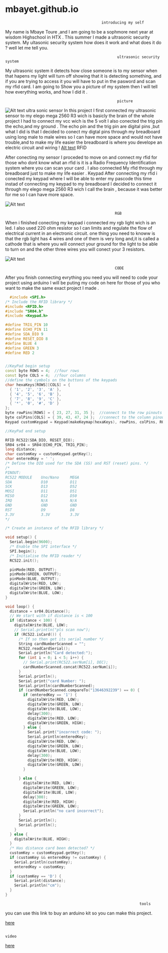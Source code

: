 # mbayet.github.io
                                               introducing my self 

My name is Mbaye Toure ,and I am going to be a sophmore next year at wisdom Highschool in HTX . This summer I made a ultrasonic security system. My ultasonic security system how does it work and what does it do ? well let me tell you. 
 
                                                      ultrasonic security system 
My ultrasonic system it detects how close someone is to my sensor when that hapens my light will turn off showing that it is detecting something, and if you are trying to access it you will have to put in the pasword and scan my rfid card.
I am going to Show you a picture of my system then I will tell how everything works, and how I did it .

                                                      picture

![Alt text](WIN_20230716_23_34_59_Pro.jpg)
                                                  ultra sonic sensor
In this project I first connected my ultrasonic sensor to my elego mega 2560 R3 wich is basicly the brain of the whole project I had to connect my vcc wich is the 5 volt I also conected the trig pin the echo,and my ground . The echo pin and the trig pin are digital pins ,but what I did is that I decided to conect my digtal pins through my breadboard using long male to male wires  so I can have more space and would not have trouble,and to make my life easier the breadboard is where you develope an electric circuit and wiring !
[Alt text](61CM6M3+R9L.jpg)
                                                   RFID

After conecting my sensor I proceded to move on and connect my rfid for those who dont know what an rfid is it is a Radio Frequency Identification system where you can scan your card . I also connected My rfid through my breadboard just to make my life easier .
                                                    Keypad
After connecting my rfid i conected my keypad  where I will be able to enter my pascode this time instad of connecting my keypad to my breadboard I decided to connect it through my  elego mega 2560 R3 wich I call  the brain , because it was better for me so I can have more space.


![Alt text](images.jpg)

                                                     RGB

When i finished conecting my keypad i connected my rgb light wich is an led. I also used 220 ohm resistor so I can limits and regulate the flow of electrical current in an electronic circuit. one thing you need to knoww is that the rgb light has 4 wires and one of them is very long and,it is called a cathode that is where you will connect your ground for the light to be able to turn on and the other three wires you will conect your 3 resistors.


![Alt text](rgb-led.png)


                                                     CODE

After you finish connecting evrything you need you will need to code your project using arduino I will be puting my code on here for those of you who want to make the same exact project I made .
```C++
  #include <SPI.h>
/* Include the RFID library */
#include <RFID.h>
#include "SR04.h"
#include <Keypad.h>

#define TRIG_PIN 10
#define ECHO_PIN 11
#define SDA_DIO 9
#define RESET_DIO 8
#define BLUE 4
#define GREEN 3
#define RED 2


//KeyPad begin setup
const byte ROWS = 4;  //four rows
const byte COLS = 4;  //four columns
//define the cymbols on the buttons of the keypads
char hexaKeys[ROWS][COLS] = {
  { '1', '2', '3', 'A' },
  { '4', '5', '6', 'B' },
  { '7', '8', '9', 'C' },
  { '*', '0', '#', 'D' }
};
byte rowPins[ROWS] = { 23, 27, 31, 35 };  //connect to the row pinouts of the keypad
byte colPins[COLS] = { 39, 43, 47, 24 };  //connect to the column pinouts of the keypad
Keypad customKeypad = Keypad(makeKeymap(hexaKeys), rowPins, colPins, ROWS, COLS);

//KeyPad end setup

RFID RC522(SDA_DIO, RESET_DIO);
SR04 sr04 = SR04(ECHO_PIN, TRIG_PIN);
long distance;
char customKey = customKeypad.getKey();
char enteredKey = ' ';
/* Define the DIO used for the SDA (SS) and RST (reset) pins. */
/*
PINOUT:
RC522 MODULE    Uno/Nano     MEGA
SDA             D10          D11
SCK             D13          D52
MOSI            D11          D51
MISO            D12          D50
IRQ             N/A          N/A
GND             GND          GND
RST             D9           D8
3.3V            3.3V         3.3V
*/

/* Create an instance of the RFID library */

void setup() {
  Serial.begin(9600);
  /* Enable the SPI interface */
  SPI.begin();
  /* Initialise the RFID reader */
  RC522.init();

  pinMode(RED, OUTPUT);
  pinMode(GREEN, OUTPUT);
  pinMode(BLUE, OUTPUT);
  digitalWrite(RED, LOW);
  digitalWrite(GREEN, LOW);
  digitalWrite(BLUE, LOW);
}

void loop() {
  distance = sr04.Distance();
  // We start with if distance is < 100
  if (distance < 100) {
    digitalWrite(BLUE, LOW);
    // Serial.println("pls scan now");
    if (RC522.isCard()) {
      /* If so then get its serial number */
      String cardNumberScanned = "";
      RC522.readCardSerial();
      Serial.println("Card detected:");
      for (int i = 0; i < 5; i++) {
        // Serial.print(RC522.serNum[i], DEC);
        cardNumberScanned.concat(RC522.serNum[i]);
      }
      Serial.println();
      Serial.print("card Number: ");
      Serial.println(cardNumberScanned);
      if (cardNumberScanned.compareTo("13646392239") == 0) {
        if (enteredKey == '1') {
          digitalWrite(RED, LOW);
          digitalWrite(GREEN, LOW);
          digitalWrite(BLUE, LOW);
          delay(300);
          digitalWrite(RED, LOW);
          digitalWrite(GREEN, HIGH);
        } else {
          Serial.print("incorrect code: ");
          Serial.println(enteredKey);
          digitalWrite(RED, LOW);
          digitalWrite(GREEN, LOW);
          digitalWrite(BLUE, LOW);
          delay(300);
          digitalWrite(RED, HIGH);
          digitalWrite(GREEN, LOW);
        }

      } else {
        digitalWrite(RED, LOW);
        digitalWrite(GREEN, LOW);
        digitalWrite(BLUE, LOW);
        delay(300);
        digitalWrite(RED, HIGH);
        digitalWrite(GREEN, LOW);
        Serial.println("no card incorrect");
      }
      Serial.println();
      Serial.println();
    }
  } else {
    digitalWrite(BLUE, HIGH);
  }
  /* Has distance card been detected? */
  customKey = customKeypad.getKey();
  if (customKey && enteredKey != customKey) {
    Serial.println(customKey);
    enteredKey = customKey;
  }
  if (customKey == 'D') {
    Serial.print(distance);
    Serial.println("cm");
  }
}
```
     



                                                                tools

you can use this link to buy an arduino kit so you can make this project.

[here](https://www.amazon.com/EL-KIT-008-Project-Complete-Ultimate-TUTORIAL/dp/B01EWNUUUA/ref=asc_df_B01EWNUUUA/?tag=hyprod-20&linkCode=df0&hvadid=309779531175&hvpos=&hvnetw=g&hvrand=12878185721675954885&hvpone=&hvptwo=&hvqmt=&hvdev=c&hvdvcmdl=&hvlocint=&hvlocphy=9033313&hvtargid=pla-587465714317&psc=1&tag=&ref=&adgrpid=62412137260&hvpone=&hvptwo=&hvadid=309779531175&hvpos=&hvnetw=g&hvrand=12878185721675954885&hvqmt=&hvdev=c&hvdvcmdl=&hvlocint=&hvlocphy=9033313&hvtargid=pla-587465714317)




                                                                      video
 

 [here](https://youtu.be/nvRi3Jw5EbE)